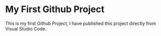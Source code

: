 # My First Github Project
This is my first Github Project, I have published this project directly from Visual Studio Code.